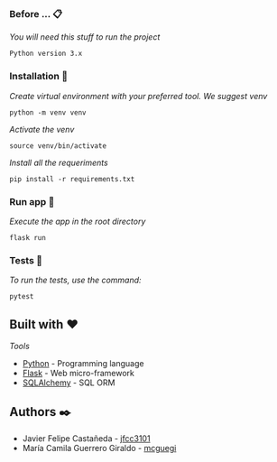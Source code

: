 ### Before ... 📋

_You will need this stuff to run the project_

```
Python version 3.x
```

### Installation 🔧

_Create virtual environment with your preferred tool. We suggest venv_

```
python -m venv venv
```

_Activate the venv_

```
source venv/bin/activate
```

_Install all the requeriments_

```
pip install -r requirements.txt
```

### Run app 🏃

_Execute the app in the root directory_

```
flask run
```
### Tests 💙

_To run the tests, use the command:_

```
pytest
```

## Built with ❤️

_Tools_

* [Python](www.python.org) - Programming language
* [Flask](https://flask.palletsprojects.com/en/1.1.x/) - Web micro-framework
* [SQLAlchemy](www.sqlalchemy.org) - SQL ORM

## Authors ✒️
* Javier Felipe Castañeda - [jfcc3101](https://github.com/jfcc3101)
* María Camila Guerrero Giraldo - [mcguegi](https://github.com/mcguegi/)